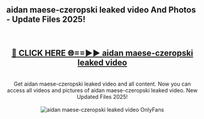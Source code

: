 <h2>aidan maese-czeropski leaked video And Photos - Update Files 2025!</h2>
<br>
<div align="center">
<h2><a href="https://betterlinks.top/A2PfLJ" rel="nofollow">🔴 CLICK HERE 🌐==►► aidan maese-czeropski leaked video</a></h2>
<br>
Get aidan maese-czeropski leaked video and all content. Now you can access all videos and pictures of aidan maese-czeropski leaked video. New Updated Files 2025!
<br>
<br>
<a href="https://betterlinks.top/A2PfLJ" rel="nofollow" data-target="animated-image.originalLink"><img src="https://i.imgur.com/dJHk4Zq.gif" alt="aidan maese-czeropski leaked video OnlyFans" style="max-width: 100%; display: inline-block;" data-target="animated-image.originalImage"></a>
</div>
<br>